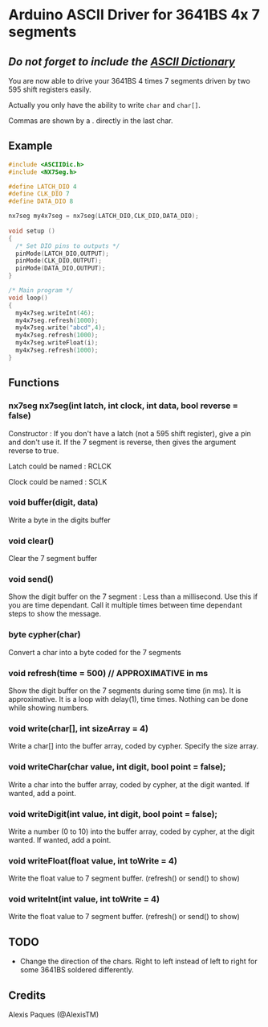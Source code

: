 Arduino ASCII Driver for 3641BS 4x 7 segments
=======================================

## *Do not forget to include the [ASCII Dictionary](github.com/AlexisTM/ASCIIDic)*

You are now able to drive your 3641BS 4 times 7 segments driven by two 595 shift registers easily.

Actually you only have the ability to write `char` and `char[]`. 

Commas are shown by a . directly in the last char.

Example
---------


```C++
#include <ASCIIDic.h>
#include <NX7Seg.h>

#define LATCH_DIO 4
#define CLK_DIO 7
#define DATA_DIO 8

nx7seg my4x7seg = nx7seg(LATCH_DIO,CLK_DIO,DATA_DIO);
 
void setup ()
{
  /* Set DIO pins to outputs */
  pinMode(LATCH_DIO,OUTPUT);
  pinMode(CLK_DIO,OUTPUT);
  pinMode(DATA_DIO,OUTPUT);
}

/* Main program */
void loop()
{
  my4x7seg.writeInt(46);
  my4x7seg.refresh(1000);
  my4x7seg.write("abcd",4);
  my4x7seg.refresh(1000);
  my4x7seg.writeFloat(i);
  my4x7seg.refresh(1000);
}
```


Functions
--------

### nx7seg nx7seg(int latch, int clock, int data, bool reverse = false)
Constructor : If you don't have a latch (not a 595 shift register), give a pin and don't use it. If the 7 segment is reverse, then gives the argument reverse to true.

Latch could be named : RCLCK

Clock could be named : SCLK

### void buffer(digit, data)
Write a byte in the digits buffer

### void clear()
Clear the 7 segment buffer

### void send()
Show the digit buffer on the 7 segment : Less than a millisecond. Use this if you are time dependant. Call it multiple times between time dependant steps to show the message.

### byte cypher(char)
Convert a char into a byte coded for the 7 segments

### void refresh(time = 500) // APPROXIMATIVE in ms
Show the digit buffer on the 7 segments during some time (in ms). It is approximative. It is a loop with delay(1), time times. Nothing can be done while showing numbers.

### void write(char[], int sizeArray = 4)
Write a char[] into the buffer array, coded by cypher. Specify the size array.

### void writeChar(char value, int digit, bool point = false);
Write a char into the buffer array, coded by cypher, at the digit wanted. If wanted, add a point.

### void writeDigit(int value, int digit, bool point = false);
Write a number (0 to 10) into the buffer array, coded by cypher, at the digit wanted. If wanted, add a point.

### void writeFloat(float value, int toWrite = 4)
Write the float value to 7 segment buffer. (refresh() or send() to show)

### void writeInt(int value, int toWrite = 4)
Write the float value to 7 segment buffer. (refresh() or send() to show)

## TODO 
* Change the direction of the chars. Right to left instead of left to right for some 3641BS soldered differently.

Credits
-------
Alexis Paques (@AlexisTM)
